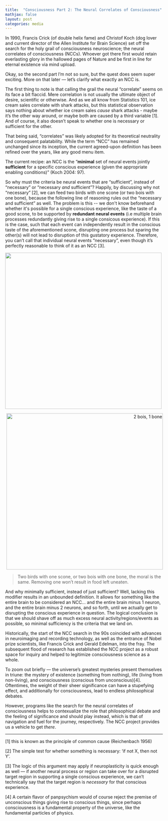 ```yaml
---
title:  "Consciousness Part 2: The Neural Correlates of Consciousness"
mathjax: false
layout: post
categories: media
---
```


In 1990, Francis Crick (of double helix fame) and Christof Koch (dog lover and current director of the Allen Institute for Brain Science) set off the search for the holy grail of consciousness neuroscience; the neural correlates of consciousness (NCCs). Whoever got there first would retain everlasting glory in the hallowed pages of Nature and be first in line for eternal existence via mind upload.

Okay, so the second part I’m not so sure, but the quest does seem super exciting. More on that later — let’s clarify what exactly an NCC is.

The first thing to note is that calling the grail the neural “correlate” seems on its face a bit flaccid. Mere correlation is not usually the ultimate object of desire, scientific or otherwise. And as we all know from Statistics 101, ice cream sales correlate with shark attacks, but this statistical observation says nothing about whether ice cream sales *cause* shark attacks - maybe it’s the other way around, or maybe both are caused by a third variable [1]. And of course, it also doesn’t speak to whether one is necessary or sufficient for the other.

That being said, “correlates” was likely adopted for its theoretical neutrality and consequent palatability. While the term “NCC” has remained unchanged since its inception, the current agreed-upon definition has been refined over the years, like any good menu item. 

The current recipe: an NCC is the “**minimal** set of neural events jointly **sufficient** for a specific conscious experience (given the appropriate enabling conditions)” (Koch 2004: 97). 

So why must the criteria be neural events that are “sufficient”, instead of “necessary” or “necessary *and* sufficient”? Happily, by discussing why not “necessary” [2], we can feed two birds with one scone (or two bois with one bone), because the following line of reasoning rules out the “necessary and sufficient” as well. The problem is this -- we don't know beforehand whether it's possible for a single conscious experience, like the taste of a good scone, to be supported by **redundant neural events** (i.e multiple brain processes redundantly giving rise to a single consicous experience). If this is the case, such that each event can independently result in the conscious taste of the aforementioned scone, disrupting one process but sparing the other(s) will not lead to disruption of this gustatory experience. Therefore, you can’t call that individual neural events “necessary”, even though it’s perfectly reasonable to think of it as an NCC [3]. 

<img align="center" img width="500" src="https://user-images.githubusercontent.com/49765705/184532078-07da33b7-4e63-491b-b750-eec15d315aea.png">

<p align="right">
  <img width="500" src="https://user-images.githubusercontent.com/49765705/184532086-6bd17f81-2dba-4d2a-8970-1eeb74b0b8d1.png" alt="2 bois, 1 bone">
</p>

> Two birds with one scone, or two bois with one bone, the moral is the same. Removing one won’t result in food left uneaten.
>

And why minimally sufficient, instead of just sufficient? Well, lacking this modifier results in an unbounded definition. It allows for something like the entire brain to be considered an NCC… and the entire brain minus 1 neuron, and the entire brain minus 2 neurons, and so forth, until we actually get to disrupting the conscious experience in question. The logical conclusion is that we should shave off as much excess neural activity/regions/events as possible, so minimal sufficiency is the criteria that we land on.

Historically, the start of the NCC search in the 90s coincided with advances in neuroimaging and recording technology, as well as the entrance of Nobel prize scientists, like Francis Crick and Gerald Edelman, into the fray. The subsequent flood of research has established the NCC project as a robust space for inquiry and helped to legitimize consciousness science as a whole. 

To zoom out briefly — the universe’s greatest mysteries present themselves in triune: the mystery of existence (something from nothing), life (living from non-living), and consciousness (conscious from unconscious)[4]. Oftentimes, the weight of their sheer significance can have a stupefying effect, and additionally for consciousness, lead to endless philosophical debates. 

However, programs like the search for the neural correlates of consciousness helps to contexualize the role that philosophical debate and the feeling of significance and should play instead, which is that of navigation and fuel for the journey, respectively. The NCC project provides us a vehicle to get *there*.

---
[1] this is known as the principle of common cause (Reichenbach 1956) 

[2] The simple test for whether something is necessary: ‘if not X, then not Y’.

[3] The logic of this argument may apply if neuroplasticity is quick enough as well — if another neural process or region can take over for a disrupted target region in supporting a single conscious experience, we can’t technically say that the target region is *necessary* for that conscious experience.

[4] A certain flavor of panpsychism would of course reject the premise of unconscious things giving rise to conscious things, since perhaps consciousness is a fundamental property of the universe, like the fundamental particles of physics.

